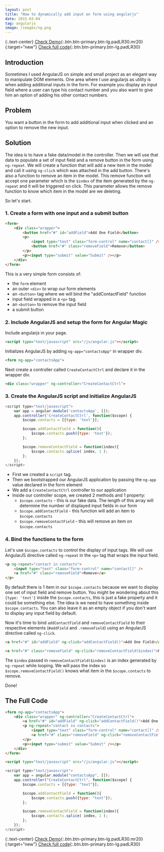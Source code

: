 ```yaml
---
layout: post
title: "How to dynamically add input on form using angularjs"
date: 2015-03-04
tag: angularjs
image: /images/ng.png
--- 
```

{:.text-center}
[Check Demo](/demos/dynamic-element-in-angularjs/){:.btn.btn-primary.btn-lg.padLR30.mr20}{:target="new"} [Check full code](#the-full-code){:.btn.btn-primary.btn-lg.padLR30}

## Introduction
Sometimes I used AngularJS on simple and small project as an elegant way to manipulate DOM elements. One area where I use angularjs as utility is when adding additional inputs in the form. 
For example you display an input field where a user can type his contact number and you also want to give him an option of adding his other contact numbers.   

## Problem
You want a button in the form to add additional input when clicked and an option to remove the new input.

## Solution

The idea is to have a fake data/model in the controller. Then we will use that data to populate a set of input field and a remove button in the form using ```ng-repeat```. We will create a function that will add a new item in the model and call it using ```ng-click``` which was attached in the add button. There's also a function to remove an item in the model. This remove function will accept one parameter which is the ```$index``` of the item generated by the ```ng-repeat``` and it will be triggered on click. This parameter allows the remove function to know which item in the model are we deleting. 

So let's start.

### 1. Create a form with one input and a submit button
~~~ html
<form>
    <div class="wrapper">
    	<button href="#" id="addField">Add One Field</button>
    	<p>
    	    <input type="text" class="form-control" name="contact[]" />
    	    <button href="#" class="removeField">Remove</button>
    	</p>
    	<p><input type="submit" value="Submit" /></p>
	</div>
</form>
~~~
This is a very simple form consists of:

- the `form` element
- an outer ```<div>``` to wrap our form elements
- an ```<button>``` tag where we will bind the "addContactField" function
- input field wrapped in a ```<p>``` tag. 
- an ```<button>``` to remove the input field
- a submit button

### 2. Include AngularJS and setup the form for Angular Magic
Include angularjs in your page.

~~~ html
<script type="text/javascript" src="/js/angular.js"></script>
~~~

Initializes AngularJS by adding ```ng-app="contactsApp"``` in wrapper div.

~~~ html
<form ng-app="contactsApp">  
~~~  

Next create a controller called ```CreateContactCtrl``` and declare it in the wrapper div.

~~~ html 
<div class="wrapper" ng-controller="CreateContactCtrl">
~~~ 

### 3. Create the AngularJS script and initialize AngularJS   

~~~ javascript
<script type="text/javascript">
    var app = angular.module('contactsApp', []);
    app.controller('CreateContactCtrl', function($scope) {
        $scope.contacts = [{type: 'text'}];

        $scope.addContactField = function(){
            $scope.contacts.push({type: 'text'});  
        };

        $scope.removeContactField = function(index){ 
            $scope.contacts.splice( index, 1 );
        };
    }); 
</script>
~~~ 

- First we created a ```script``` tag.
- Then we bootstrapped our AngularJS application by passing the ```ng-app``` value declared in the form element
- We add a ```CreateContactCtrl``` controller to our application
- Inside our controller scope, we created 2 methods and 1 property:
    - ```$scope.contacts``` - this is our fake data. The length of this array will determine the number of displayed input fields in our form
    - ```$scope.addContactField``` - this function will add an item to ```$scope.contacts```
    - ```$scope.removeContactField``` - this will remove an item on ```$scope.contacts``` 

### 4. Bind the functions to the form
Let's use ```$scope.contacts``` to control the display of input tags. We will use AngularJS directive called ```ng-repeat``` in the ```<p>``` tag that wraps the input field.

~~~ html
<p ng-repeat="contact in contacts">
    <input type="text" class="form-control" name="contact[]" />
    <a href="#" class="removeField">Remove</a>
</p>
~~~ 

By default there is 1 item in our ```$scope.contacts``` because we want to display one set of input field and remove button. You might be wondering about this ```{type: 'text'}``` inside the ```$scope.contacts```, this is just a fake property and it could be something else. The idea is we need to have something inside ```$scope.contacts```. You can also leave it as an empty object if you don't want to display any input field by default.

Now it's time to bind ```addContactField``` and ```removeContactField``` to their respective elements (```#addField``` and ```.removeField```) using an AngularJS directive called ```ng-click```.

~~~ html
<a href="#" id="addField" ng-click="addContactField()">Add One Field</a>
~~~ 

~~~ html 
<a href="#" class="removeField" ng-click="removeContactField($index)">Remove</a>
~~~ 

The ```$index``` passed in ```removeContactField($index)``` is an index generated by ```ng-repeat``` while looping. We will pass the index so ```$scope.removeContactField()``` knows what item in the ```$scope.contacts``` to remove.

Done!

## The Full Code 
~~~ html
<form ng-app="contactsApp">  
    <div class="wrapper" ng-controller="CreateContactCtrl">
        <a href="#" id="addField" ng-click="addContactField()">Add One Field</a>
        <p ng-repeat="contact in contacts">
            <input type="text" class="form-control" name="contact[]" />
            <a href="#" class="removeField" ng-click="removeContactField($index)">Remove</a>
        </p>
        <p><input type="submit" value="Submit" /></p>
    </div>
</form>
~~~
~~~ html
<script type="text/javascript" src="/js/angular.js"></script>
~~~
~~~ javascript
<script type="text/javascript">
    var app = angular.module("contactsApp", []);
    app.controller("CreateContactCtrl", function($scope) {
        $scope.contacts = [{type: "text"}];

        $scope.addContactField = function(){
            $scope.contacts.push({type: "text"});  
        };

        $scope.removeContactField = function(index){ 
            $scope.contacts.splice( index, 1 );
        };
    }); 
</script>
~~~

{:.text-center}
[Check Demo](/demos/dynamic-element-in-angularjs/){:.btn.btn-primary.btn-lg.padLR30.mr20}{:target="new"} [Check full code](#the-full-code){:.btn.btn-primary.btn-lg.padLR30}
